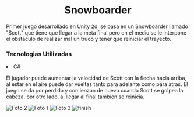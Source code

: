 <h1 align="center"> Snowboarder </h1>

Primer juego desarrollado en Unity 2d, se basa en un Snowboarder llamado "Scott" que tiene que llegar a la meta final pero en el medio se le interpone el obstaculo de realizar mal un truco y tener que reiniciar el trayecto. 

<h3 align="left"> Tecnologias Utilizadas </h3>
<li> C# 
  
El jugador puede aumentar la velocidad de Scott con la flecha hacia arriba, al estar en el aire puede dar vueltas tanto para adelante como para atras. El juego se da por perdido y comienzan de nuevo cuando Scott se golpea la cabeza, por otro lado, al llegar al final tambien se reinicia. 

![Foto 2](https://user-images.githubusercontent.com/85126976/198849409-2627784b-b234-4cba-bfde-3d9bb40eb275.jpg)
![Foto 1](https://user-images.githubusercontent.com/85126976/198849299-57dd6bca-9d2e-4b55-b3a3-697a4ab58683.jpg)
![Foto 3](https://user-images.githubusercontent.com/85126976/198849312-6d50f051-e745-4418-bed8-fae372bed79e.jpg)
![finish](https://user-images.githubusercontent.com/85126976/198849414-d67730b6-6907-447b-aac9-1e73ce21b0c2.jpg)

  

